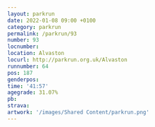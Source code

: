```yaml
---
layout: parkrun
date: 2022-01-08 09:00 +0100
category: parkrun
permalink: /parkrun/93
number: 93
locnumber: 
location: Alvaston
locurl: http://parkrun.org.uk/Alvaston
runnumber: 64
pos: 187
genderpos: 
time: '41:57'
agegrade: 31.07%
pb: 
strava: 
artwork: '/images/Shared Content/parkrun.png'
---
```

